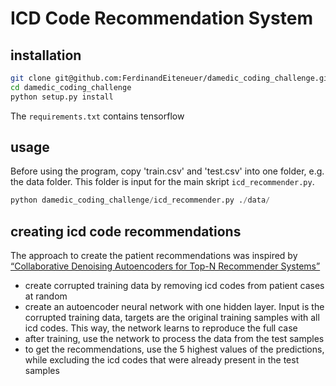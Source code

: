# ICD Code Recommendation System 

## installation

```bash
git clone git@github.com:FerdinandEiteneuer/damedic_coding_challenge.git
cd damedic_coding_challenge
python setup.py install
```

The `requirements.txt` contains tensorflow

## usage

Before using the program, copy 'train.csv' and 'test.csv' into one folder, e.g. the data folder. This folder is input for the main skript `icd_recommender.py`.

```python
python damedic_coding_challenge/icd_recommender.py ./data/
```

## creating icd code recommendations

The approach to create the patient recommendations was inspired by [“Collaborative Denoising Autoencoders for Top-N Recommender Systems”](https://alicezheng.org/papers/wsdm16-cdae.pdf)


* create corrupted training data by removing icd codes from patient cases at random
* create an autoencoder neural network with one hidden layer. Input is the corrupted training data, targets are the original training samples with all icd codes. This way, the network learns to reproduce the full case
* after training, use the network to process the data from the test samples
* to get the recommendations, use the 5 highest values of the predictions, while excluding the icd codes that were already present in the test samples

